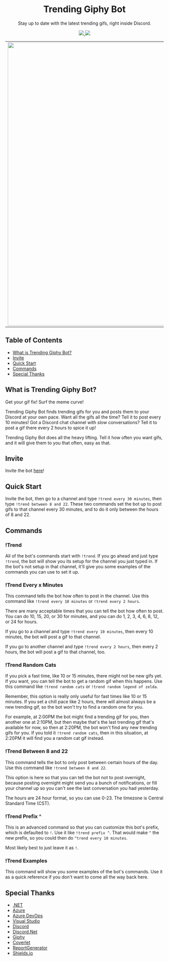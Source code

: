 <h1 align="center">
  Trending Giphy Bot
</h1>
<p align="center">
  Stay up to date with the latest trending gifs, right inside Discord.
</p>
<p align="center">
  <span>
    <a href="https://dev.azure.com/mosentok/TrendingGiphyBot/_build?definitionId=1">
      <img src="https://img.shields.io/azure-devops/tests/mosentok/trendinggiphybot/1.svg?label=Unit%20Tests"></img>
    </a>
  </span>
  <span>
    <a href="https://dev.azure.com/mosentok/TrendingGiphyBot/_build?definitionId=1">
      <img src="https://img.shields.io/azure-devops/coverage/mosentok/TrendingGiphyBot/1.svg?label=Code%20Coverage"></img>
    </a>
  </span>
</p>
<table>
  <tr>
    <td>
      <img src="https://discordapp.com/assets/fc0b01fe10a0b8c602fb0106d8189d9b.png" width="900px" />
    </td>
    <td>
      <img src="https://media1.giphy.com/media/3o6gbbuLW76jkt8vIc/giphy.gif" width="900px" />
    </td>
  </tr>
</table>

## Table of Contents

- [What is Trending Giphy Bot?](https://github.com/mosentok/TrendingGiphyBot#what-is-trending-giphy-bot)
- [Invite](https://github.com/mosentok/TrendingGiphyBot#invite)
- [Quick Start](https://github.com/mosentok/TrendingGiphyBot#quick-start)
- [Commands](https://github.com/mosentok/TrendingGiphyBot#commands)
- [Special Thanks](https://github.com/mosentok/TrendingGiphyBot#special-thanks)

## What is Trending Giphy Bot?

Get your gif fix! Surf the meme curve!

Trending Giphy Bot finds trending gifs for you and posts them to your Discord at your own pace. Want all the gifs all the time? Tell it to post every 10 minutes! Got a Discord chat channel with slow conversations? Tell it to post a gif there every 2 hours to spice it up!

Trending Giphy Bot does all the heavy lifting. Tell it how often you want gifs, and it will give them to you that often, easy as that.

## Invite

Invite the bot [here](https://discordapp.com/oauth2/authorize?client_id=333392663061463040&scope=bot)!

## Quick Start

Invite the bot, then go to a channel and type `!trend every 30 minutes`, then type `!trend between 8 and 22`. These two commands set the bot up to post gifs to that channel every 30 minutes, and to do it only between the hours of 8 and 22.

## Commands

### !Trend

All of the bot's commands start with `!trend`. If you go ahead and just type `!trend`, the bot will show you its setup for the channel you just typed in. If the bot's not setup in that channel, it'll give you some examples of the commands you can use to set it up.

### !Trend Every x Minutes

This command tells the bot how often to post in the channel. Use this command like `!trend every 10 minutes` or `!trend every 2 hours`.

There are many acceptable times that you can tell the bot how often to post. You can do 10, 15, 20, or 30 for minutes, and you can do 1, 2, 3, 4, 6, 8, 12, or 24 for hours.

If you go to a channel and type `!trend every 10 minutes`, then every 10 minutes, the bot will post a gif to that channel.

If you go to another channel and type `!trend every 2 hours`, then every 2 hours, the bot will post a gif to that channel, too.

### !Trend Random Cats

If you pick a fast time, like 10 or 15 minutes, there might not be new gifs yet. If you want, you can tell the bot to get a random gif when this happens. Use this command like `!trend random cats` or `!trend random legend of zelda`.

Remember, this option is really only useful for fast times like 10 or 15 minutes. If you set a chill pace like 2 hours, there will almost always be a new trending gif, so the bot won't try to find a random one for you.

For example, at 2:00PM the bot might find a trending gif for you, then another one at 2:10PM, but then maybe that's the last trending gif that's available for now, so then at 2:20PM, the bot won't find any new trending gifs for you. If you told it `!trend random cats`, then in this situation, at 2:20PM it will find you a random cat gif instead.

### !Trend Between 8 and 22

This command tells the bot to only post between certain hours of the day. Use this command like `!trend between 8 and 22`.

This option is here so that you can tell the bot not to post overnight, because posting overnight might send you a bunch of notifications, or fill your channel up so you can't see the last conversation you had yesterday.

The hours are 24 hour format, so you can use 0-23. The timezone is Central Standard Time (CST).

### !Trend Prefix ^

This is an advanced command so that you can customize this bot's prefix, which is defaulted to `!`. Use it like `!trend prefix ^`. That would make `^` the new prefix, so you could then do `^trend every 10 minutes`.

Most likely best to just leave it as `!`.

### !Trend Examples

This command will show you some examples of the bot's commands. Use it as a quick reference if you don't want to come all the way back here.

## Special Thanks

- [.NET](https://dotnet.microsoft.com)
- [Azure](https://azure.microsoft.com/en-us)
- [Azure DevOps](https://azure.microsoft.com/en-us/services/devops/)
- [Visual Studio](https://www.visualstudio.com)
- [Discord](https://discordapp.com)
- [Discord.Net](https://github.com/RogueException/Discord.Net)
- [Giphy](https://giphy.com)
- [Coverlet](https://github.com/tonerdo/coverlet)
- [ReportGenerator](https://github.com/danielpalme/ReportGenerator)
- [Shields.io](https://shields.io/)

